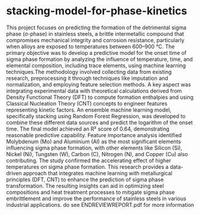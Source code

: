 # stacking-model-for-phase-kinetics
This project focuses on predicting the formation of the detrimental sigma
phase (σ-phase) in stainless steels, a brittle intermetallic compound that
compromises mechanical integrity and corrosion resistance, particularly when
alloys are exposed to temperatures between 600–900 °C. The primary objective
was to develop a predictive model for the onset time of sigma phase formation by
analyzing the influence of temperature, time, and elemental composition,
including trace elements, using machine learning techniques.The methodology
involved collecting data from existing research, preprocessing it through
techniques like imputation and normalization, and employing feature selection
methods. A key aspect was integrating experimental data with theoretical
calculations derived from Density Functional Theory (DFT) to compute
formation enthalpies and using Classical Nucleation Theory (CNT) concepts to
engineer features representing kinetic factors. An ensemble machine learning
model, specifically stacking using Random Forest Regression, was developed to
combine these different data sources and predict the logarithm of the onset time.
The final model achieved an R² score of 0.64, demonstrating reasonable
predictive capability. Feature importance analysis identified Molybdenum (Mo)
and Aluminium (Al) as the most significant elements influencing sigma phase
formation, with other elements like Silicon (Si), Nickel (Ni), Tungsten (W),
Carbon (C), Nitrogen (N), and Copper (Cu) also contributing. The study
confirmed the accelerating effect of higher temperatures on sigma phase
formation. This research provides a data-driven approach that integrates machine
learning with metallurgical principles (DFT, CNT) to enhance the prediction of
sigma phase transformation. The resulting insights can aid in optimizing steel
compositions and heat treatment processes to mitigate sigma phase embrittlement
and improve the performance of stainless steels in various industrial applications. do see ENDREVIEWREPORT.pdf for more information 

